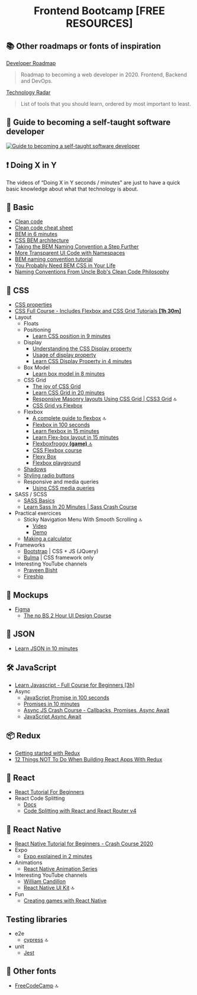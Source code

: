 # <center>Frontend Bootcamp [FREE RESOURCES]</center>

 
## :books: Other roadmaps or fonts of inspiration

[Developer Roadmap](https://github.com/kamranahmedse/developer-roadmap)
> Roadmap to becoming a web developer in 2020. Frontend, Backend and DevOps.
> 
[Technology Radar](https://www.thoughtworks.com/radar)
> List of tools that you should learn, ordered by most important to least.

## :full_moon_with_face: Guide to becoming a self-taught software developer
[![Guide to becoming a self-taught software developer](https://img.youtube.com/vi/J6rVaFzOEP8/0.jpg)](https://www.youtube.com/watch?v=J6rVaFzOEP8)

## :heavy_exclamation_mark: Doing X in Y 
The videos of “Doing X in Y seconds / minutes” are just to have a quick basic knowledge about what that technology is about.

## :rocket: Basic
* [Clean code](https://gist.github.com/wojteklu/73c6914cc446146b8b533c0988cf8d29)
* [Clean code cheat sheet](https://www.planetgeek.ch/wp-content/uploads/2013/06/Clean-Code-V2.2.pdf)
* [BEM in 6 minutes](https://www.youtube.com/watch?v=iyR6RXUZFQ8)
* [CSS BEM architecture](http://getbem.com/naming/)
* [Taking the BEM Naming Convention a Step Further](https://csswizardry.com/2015/08/bemit-taking-the-bem-naming-convention-a-step-further/)
* [More Transparent UI Code with Namespaces](https://csswizardry.com/2015/03/more-transparent-ui-code-with-namespaces/)
* [BEM naming convention tutorial](https://www.youtube.com/watch?v=u-XKw585KqY)
* [You Probably Need BEM CSS in Your Life ](https://www.youtube.com/watch?v=er1JEDuPbZQ)
* [Naming Conventions From Uncle Bob's Clean Code Philosophy](https://dzone.com/articles/naming-conventions-from-uncle-bobs-clean-code-phil)

## :nail_care: CSS
* [CSS properties](http://jkorpela.fi/css/keywords.html)
* [CSS Full Course - Includes Flexbox and CSS Grid Tutorials **[1h 30m]**](https://www.youtube.com/watch?v=ieTHC78giGQ)
* Layout
  * Floats
  * Positioning
    * [Learn CSS position in 9 minutes](https://www.youtube.com/watch?v=jx5jmI0UlXU)
  * Display
    * [Understanding the CSS Display property](https://www.youtube.com/watch?v=dL-_uVvbMU8)
    * [Usage of display property](https://www.youtube.com/watch?v=5BfFMaawz48)
    * [Learn CSS Display Property in 4 minutes](https://www.youtube.com/watch?v=Qf-wVa9y9V4)
  * Box Model
    * [Learn box model in 8 minutes](https://www.youtube.com/watch?v=rIO5326FgPE)
  * CSS Grid
    * [The joy of CSS Grid](https://www.youtube.com/watch?v=705XCEruZFs)
    * [Learn CSS Grid in 20 minutes](https://www.youtube.com/watch?v=9zBsdzdE4sM)
    * [Responsive Masonry layouts Using CSS Grid | CSS3 Grid](https://www.youtube.com/watch?v=icnZSJbNsEM) :top:
    * [CSS Grid vs Flexbox](https://www.youtube.com/watch?v=RSIclWvNTdQ)
  * Flexbox
    * [A complete guide to flexbox](https://css-tricks.com/snippets/css/a-guide-to-flexbox/) :top:
    * [Flexbox in 100 seconds](https://www.youtube.com/watch?v=K74l26pE4YA)
    * [Learn flexbox in 15 minutes](https://www.youtube.com/watch?v=fYq5PXgSsbE)
    * [Learn Flex-box layout in 15 minutes](https://www.youtube.com/watch?v=fqNPSSoMO9Y)
    * [Flexboxfroggy **(game)** :top:](https://flexboxfroggy.com/)
    * [CSS Flexbox course](https://www.youtube.com/watch?v=-Wlt8NRtOpo)
    * [Flexy Box](https://the-echoplex.net/flexyboxes/)
    * [Flexbox playground](https://codepen.io/enxaneta/full/adLPwv/)
  * [Shadows](https://www.youtube.com/watch?v=zuQUlAv45EE)
  * [Styling radio buttons](https://www.youtube.com/watch?v=KIq6VyKlKzE)
  * Responsive and media queries
    * [Using CSS media queries](https://www.youtube.com/watch?v=4Av7ma4v46Y)
* SASS / SCSS
  * [SASS Basics](https://sass-lang.com/guide)
  * [Learn Sass In 20 Minutes | Sass Crash Course](https://www.youtube.com/watch?v=Zz6eOVaaelI)
* Practical exercices
  * Sticky Navigation Menu With Smooth Scrolling :top:
    * [Video](https://www.youtube.com/watch?v=m1IU7zjl1k4)
    * [Demo](https://codepen.io/prvnbist/full/GQMPZq)
  * [Making a calculator](https://www.youtube.com/watch?v=BuZtAqk5LIY)
* Frameworks
  * [Bootstrap](https://getbootstrap.com/) | CSS + JS (JQuery)
  * [Bulma](https://bulma.io/) | CSS framework only
* Interesting YouTube channels
  * [Praveen Bisht](https://www.youtube.com/channel/UCv5IgulrVHJqPru4kqQEWrw/videos)
  * [Fireship](https://www.youtube.com/channel/UCsBjURrPoezykLs9EqgamOA/videos)

## :art: Mockups
* [Figma](https://www.figma.com/)
  * [The no BS 2 Hour UI Design Course](https://www.udemy.com/course/learn-ui-design-all-you-need-to-start-a-6-figure-career/)

## :book: JSON
* [Learn JSON in 10 minutes](https://www.youtube.com/watch?v=iiADhChRriM)

## :hammer_and_wrench: JavaScript
* [Learn Javascript - Full Course for Beginners [3h]](https://www.youtube.com/watch?v=PkZNo7MFNFg)
* Async
  * [JavaScript Promise in 100 seconds](https://www.youtube.com/watch?v=RvYYCGs45L4)
  * [Promises in 10 minutes](https://www.youtube.com/watch?v=DHvZLI7Db8E)
  * [Async JS Crash Course - Callbacks, Promises, Async Await](https://www.youtube.com/watch?v=PoRJizFvM7s)
  * [JavaScript Async Await](https://www.youtube.com/watch?v=V_Kr9OSfDeU)

## :package: Redux
* [Getting started with Redux](https://egghead.io/lessons/react-redux-the-single-immutable-state-tree)
* [12 Things NOT To Do When Building React Apps With Redux](https://dev.to/jsmanifest/12-things-not-to-do-when-building-react-apps-with-redux-n5i)

## :crown: React
* [React Tutorial For Beginners](https://www.youtube.com/watch?v=dGcsHMXbSOA)
* React Code Splitting
  * [Docs](https://create-react-app.dev/docs/code-splitting/)
  * [Code Splitting with React and React Router v4](https://www.youtube.com/watch?v=bUlkq3PDfRY)

## :iphone: React Native
* [React Native Tutorial for Beginners - Crash Course 2020](https://www.youtube.com/watch?v=qSRrxpdMpVc)
* Expo
  * [Expo explained in 2 minutes](https://www.youtube.com/watch?v=IQI9aUlouMI)
* Animations
  * [React Native Animation Series](https://www.youtube.com/playlist?list=PLy9JCsy2u97k6olfalMTA_XSPz4pNuT46)
* Interesting YouTube channels
  * [William Candillon](https://www.youtube.com/user/wcandill/videos)
  * [React Native UI Kit](https://www.youtube.com/channel/UCfREdW8U8p9AHDZwau3lapw) :top:
* Fun
  * [Creating games with React Native](https://www.youtube.com/playlist?list=PLnGUkDX-ak1kdA8R8dUrkrqOG33fIrlWb)

## Testing libraries
* e2e
  * [cypress](https://www.cypress.io/) :top:
* unit
  * [Jest](https://jestjs.io/)

## :file_folder: Other fonts
* [FreeCodeCamp](https://www.youtube.com/channel/UC8butISFwT-Wl7EV0hUK0BQ/videos) :top:
